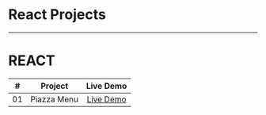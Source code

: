 # React Projects
________

<h1>REACT</h1>

|  #  |            Project             | Live Demo |
| :-: | :----------------------------:  | :-------: |
| 01  |       Piazza Menu| [Live Demo](https://64d8d0a99435f80dd70b57c8--friendly-centaur-147c85.netlify.app/)  |